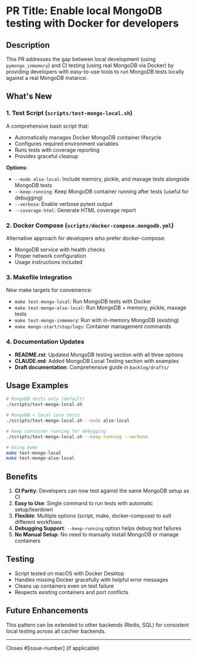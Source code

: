 # PR Title: Enable local MongoDB testing with Docker for developers

## Description

This PR addresses the gap between local development (using `pymongo_inmemory`) and CI testing (using real MongoDB via Docker) by providing developers with easy-to-use tools to run MongoDB tests locally against a real MongoDB instance.

## What's New

### 1. **Test Script** (`scripts/test-mongo-local.sh`)
A comprehensive bash script that:
- Automatically manages Docker MongoDB container lifecycle
- Configures required environment variables
- Runs tests with coverage reporting
- Provides graceful cleanup

**Options:**
- `--mode also-local`: Include memory, pickle, and maxage tests alongside MongoDB tests
- `--keep-running`: Keep MongoDB container running after tests (useful for debugging)
- `--verbose`: Enable verbose pytest output
- `--coverage-html`: Generate HTML coverage report

### 2. **Docker Compose** (`scripts/docker-compose.mongodb.yml`)
Alternative approach for developers who prefer docker-compose:
- MongoDB service with health checks
- Proper network configuration
- Usage instructions included

### 3. **Makefile Integration**
New make targets for convenience:
- `make test-mongo-local`: Run MongoDB tests with Docker
- `make test-mongo-also-local`: Run MongoDB + memory, pickle, maxage tests
- `make test-mongo-inmemory`: Run with in-memory MongoDB (existing)
- `make mongo-start/stop/logs`: Container management commands

### 4. **Documentation Updates**
- **README.rst**: Updated MongoDB testing section with all three options
- **CLAUDE.md**: Added MongoDB Local Testing section with examples
- **Draft documentation**: Comprehensive guide in `backlog/drafts/`

## Usage Examples

```bash
# MongoDB tests only (default)
./scripts/test-mongo-local.sh

# MongoDB + local core tests
./scripts/test-mongo-local.sh --mode also-local

# Keep container running for debugging
./scripts/test-mongo-local.sh --keep-running --verbose

# Using make
make test-mongo-local
make test-mongo-also-local
```

## Benefits

1. **CI Parity**: Developers can now test against the same MongoDB setup as CI
2. **Easy to Use**: Single command to run tests with automatic setup/teardown
3. **Flexible**: Multiple options (script, make, docker-compose) to suit different workflows
4. **Debugging Support**: `--keep-running` option helps debug test failures
5. **No Manual Setup**: No need to manually install MongoDB or manage containers

## Testing

- Script tested on macOS with Docker Desktop
- Handles missing Docker gracefully with helpful error messages
- Cleans up containers even on test failure
- Respects existing containers and port conflicts

## Future Enhancements

This pattern can be extended to other backends (Redis, SQL) for consistent local testing across all cachier backends.

---

Closes #[issue-number] (if applicable)